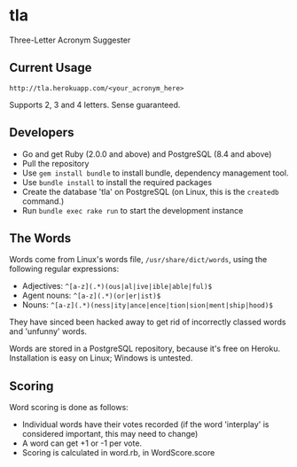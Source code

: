 tla
===

Three-Letter Acronym Suggester

Current Usage
-------------

```
http://tla.herokuapp.com/<your_acronym_here>
```

Supports 2, 3 and 4 letters. Sense guaranteed.

Developers
----------
* Go and get Ruby (2.0.0 and above) and PostgreSQL (8.4 and above)
* Pull the repository
* Use ```gem install bundle``` to install bundle, dependency management tool. 
* Use ```bundle install``` to install the required packages
* Create the database 'tla' on PostgreSQL (on Linux, this is the ```createdb``` command.)
* Run ```bundle exec rake run``` to start the development instance

The Words
---------

Words come from Linux's words file, ```/usr/share/dict/words```, using the following regular expressions:
* Adjectives: ```^[a-z](.*)(ous|al|ive|ible|able|ful)$```
* Agent nouns: ```^[a-z](.*)(or|er|ist)$```
* Nouns: ```^[a-z](.*)(ness|ity|ance|ence|tion|sion|ment|ship|hood)$```

They have sinced been hacked away to get rid of incorrectly classed words and 'unfunny' words.

Words are stored in a PostgreSQL repository, because it's free on Heroku. Installation is easy on Linux; Windows is untested.

Scoring
-------

Word scoring is done as follows:
* Individual words have their votes recorded (if the word 'interplay' is considered important, this may need to change)
* A word can get +1 or -1 per vote.
* Scoring is calculated in word.rb, in WordScore.score
